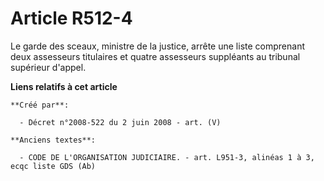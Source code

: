 # Article R512-4

Le garde des sceaux, ministre de la justice, arrête une liste comprenant deux assesseurs titulaires et quatre assesseurs
suppléants au tribunal supérieur d'appel.

**Liens relatifs à cet article**

	**Créé par**:

	  - Décret n°2008-522 du 2 juin 2008 - art. (V)

	**Anciens textes**:

	  - CODE DE L'ORGANISATION JUDICIAIRE. - art. L951-3, alinéas 1 à 3, ecqc liste GDS (Ab)

